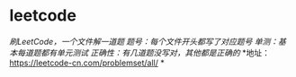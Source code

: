 # leetcode

*刷LeetCode，一个文件解一道题*
*题号：每个文件开头都写了对应题号*
*单测：基本每道题都有单元测试*
*正确性：有几道题没写对，其他都是正确的*
*地址：https://leetcode-cn.com/problemset/all/ *

